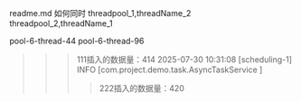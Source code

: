 readme.md
如何同时
threadpool_1,threadName_2
threadpool_2,threadName_1


pool-6-thread-44
pool-6-thread-96

>>> 111插入的数据量：414
2025-07-30 10:31:08 [scheduling-1] INFO  [com.project.demo.task.AsyncTaskService            ] 
> >>> 222插入的数据量：420 